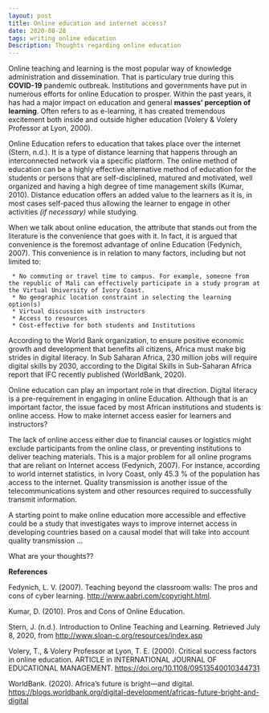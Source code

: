 ```yaml
---
layout: post
title: Online education and internet access?
date: 2020-08-28
tags: writing online education  
Description: Thoughts regarding online education
---
```



Online teaching and learning is the most popular way of knowledge administration and dissemination. That is particulary true during this **COVID-19** pandemic outbreak. 
Institutions and governments have put in numerous efforts for online Education to prosper. Within the past years, it has had a major impact on education and general **masses’ perception of learning**. Often refers to as e-learning, it has created tremendous excitement both inside and outside higher education (Volery & Volery Professor at Lyon, 2000).

Online Education refers to education that takes place over the internet (Stern, n.d.). It is a type of distance learning that happens through an interconnected network via a specific platform. The online method of education can be a highly effective alternative method of education for the students or persons that are self-disciplined, matured and motivated, well organized and having a high degree of time management skills (Kumar, 2010). Distance education offers an added value to the learners as it is, in most cases self-paced thus allowing the learner to engage in other activities *(if necessary)* while studying. 

When we talk about online education, the attribute that stands out from the literature is the convenience that goes with it. In fact, it is argued that convenience is the foremost advantage of online Education (Fedynich, 2007).  This convenience is in relation to many factors, including but not limited to:

     * No commuting or travel time to campus. For example, someone from the republic of Mali can effectively participate in a study program at the Virtual University of Ivory Coast.
     * No geographic location constraint in selecting the learning option(s)
     * Virtual discussion with instructors 
     * Access to resources 
     * Cost-effective for both students and Institutions 
     
According to the World Bank organization, to ensure positive economic growth and development that benefits all citizens, Africa must make big strides in digital literacy. In Sub Saharan Africa, 230 million jobs will require digital skills by 2030, according to the Digital Skills in Sub-Saharan Africa report that IFC recently published (WorldBank, 2020).

Online education can play an important role in that direction. Digital literacy is a pre-requirement in engaging in online Education. Although that is an important factor, the issue faced by most African institutions and students is online access. How to make internet access easier for learners and instructors? 

The lack of online access either due to financial causes or logistics might exclude participants from the online class, or preventing institutions to deliver teaching materials. This is a major problem for all online programs that are reliant on Internet access (Fedynich, 2007). For instance, according to world internet statistics, in Ivory Coast, only 45.3 % of the population has access to the internet.  Quality transmission is another issue of the telecommunications system and other resources required to successfully transmit information. 

A starting point to make online education more accessible and effective could be a study that investigates ways to improve internet access in developing countries based on a causal model that will take into account quality transmission ... 

What are your thoughts??

**References**

Fedynich, L. V. (2007). Teaching beyond the classroom walls: The pros and cons of cyber learning. http://www.aabri.com/copyright.html.

Kumar, D. (2010). Pros and Cons of Online Education.

Stern, J. (n.d.). Introduction to Online Teaching and Learning. Retrieved July 8, 2020, from http://www.sloan-c.org/resources/index.asp

Volery, T., & Volery Professor at Lyon, T. E. (2000). Critical success factors in online education. ARTICLE in INTERNATIONAL JOURNAL OF EDUCATIONAL MANAGEMENT. https://doi.org/10.1108/09513540010344731 

WorldBank. (2020). Africa’s future is bright—and digital. https://blogs.worldbank.org/digital-development/africas-future-bright-and-digital


